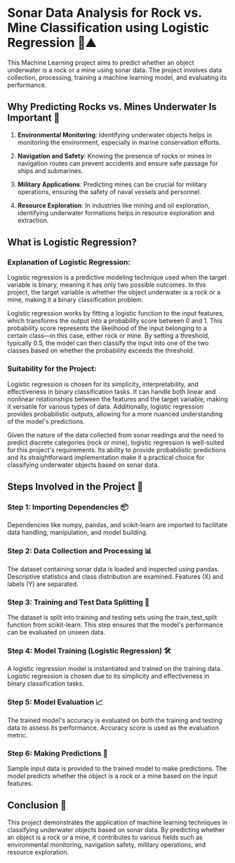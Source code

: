 # Sonar Data Analysis for Rock vs. Mine Classification using Logistic Regression 🌊⛰️

This Machine Learning project aims to predict whether an object underwater is a rock or a mine using sonar data. The project involves data collection, processing, training a machine learning model, and evaluating its performance.

## Why Predicting Rocks vs. Mines Underwater Is Important 🤔

1. **Environmental Monitoring**: Identifying underwater objects helps in monitoring the environment, especially in marine conservation efforts.

2. **Navigation and Safety**: Knowing the presence of rocks or mines in navigation routes can prevent accidents and ensure safe passage for ships and submarines.

3. **Military Applications**: Predicting mines can be crucial for military operations, ensuring the safety of naval vessels and personnel.

4. **Resource Exploration**: In industries like mining and oil exploration, identifying underwater formations helps in resource exploration and extraction.

## What is Logistic Regression?

### Explanation of Logistic Regression:

Logistic regression is a predictive modeling technique used when the target variable is binary, meaning it has only two possible outcomes. In this project, the target variable is whether the object underwater is a rock or a mine, making it a binary classification problem.

Logistic regression works by fitting a logistic function to the input features, which transforms the output into a probability score between 0 and 1. This probability score represents the likelihood of the input belonging to a certain class—in this case, either rock or mine. By setting a threshold, typically 0.5, the model can then classify the input into one of the two classes based on whether the probability exceeds the threshold.

### Suitability for the Project:

Logistic regression is chosen for its simplicity, interpretability, and effectiveness in binary classification tasks. It can handle both linear and nonlinear relationships between the features and the target variable, making it versatile for various types of data. Additionally, logistic regression provides probabilistic outputs, allowing for a more nuanced understanding of the model's predictions.

Given the nature of the data collected from sonar readings and the need to predict discrete categories (rock or mine), logistic regression is well-suited for this project's requirements. Its ability to provide probabilistic predictions and its straightforward implementation make it a practical choice for classifying underwater objects based on sonar data.


## Steps Involved in the Project 📝

### Step 1: Importing Dependencies 📦

Dependencies like numpy, pandas, and scikit-learn are imported to facilitate data handling, manipulation, and model building.

### Step 2: Data Collection and Processing 📊

The dataset containing sonar data is loaded and inspected using pandas. Descriptive statistics and class distribution are examined. Features (X) and labels (Y) are separated.

### Step 3: Training and Test Data Splitting 📑

The dataset is split into training and testing sets using the train_test_split function from scikit-learn. This step ensures that the model's performance can be evaluated on unseen data.

### Step 4: Model Training (Logistic Regression) 🛠️

A logistic regression model is instantiated and trained on the training data. Logistic regression is chosen due to its simplicity and effectiveness in binary classification tasks.

### Step 5: Model Evaluation 📈

The trained model's accuracy is evaluated on both the training and testing data to assess its performance. Accuracy score is used as the evaluation metric.

### Step 6: Making Predictions 🚀

Sample input data is provided to the trained model to make predictions. The model predicts whether the object is a rock or a mine based on the input features.

## Conclusion 🎉
This project demonstrates the application of machine learning techniques in classifying underwater objects based on sonar data. By predicting whether an object is a rock or a mine, it contributes to various fields such as environmental monitoring, navigation safety, military operations, and resource exploration.
